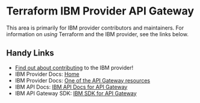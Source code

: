 # Terraform IBM Provider API Gateway
<!-- markdownlint-disable MD026 -->
This area is primarily for IBM provider contributors and maintainers. For information on _using_ Terraform and the IBM provider, see the links below.


## Handy Links
* [Find out about contributing](../../../.github/CONTRIBUTING.md) to the IBM provider!
* IBM Provider Docs: [Home](https://registry.terraform.io/providers/IBM-Cloud/ibm/latest/docs)
* IBM Provider Docs: [One of the API Gateway resources](https://registry.terraform.io/providers/IBM-Cloud/ibm/latest/docs/resources/api_gateway_endpoint)
* IBM API Docs: [IBM API Docs for API Gateway](https://cloud.ibm.com/apidocs/api-gateway/apigw-endpoints-v1)
* IBM API Gateway SDK: [IBM SDK for API Gateway](https://github.com/IBM/apigateway-go-sdk/tree/master/apigatewaycontrollerapiv1)
